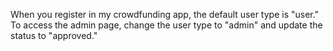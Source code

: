 When you register in my crowdfunding app, the default user type is "user." To access the admin page, change the user type to "admin" and update the status to "approved."

